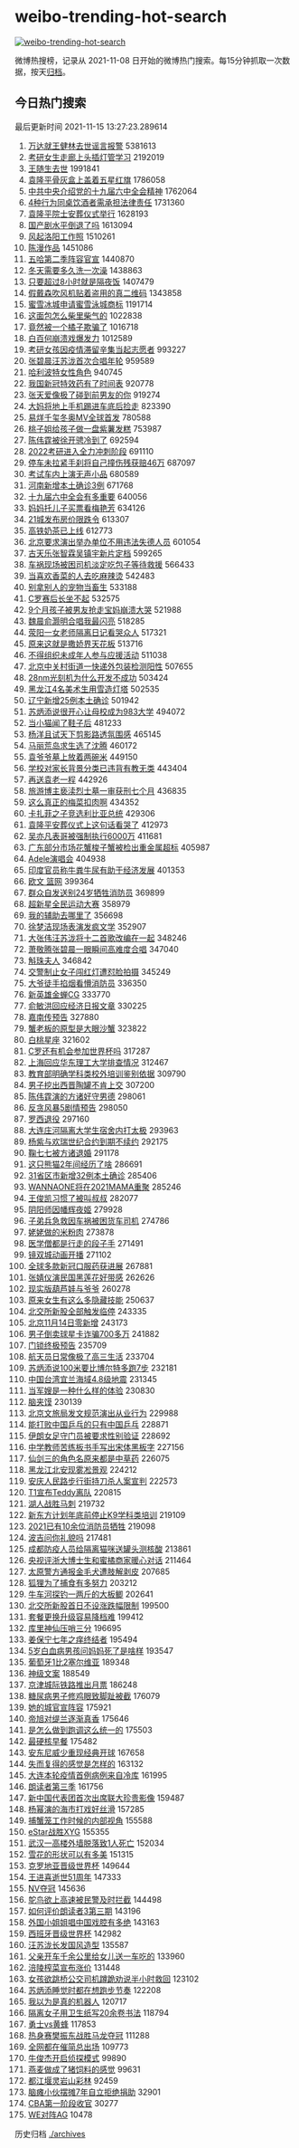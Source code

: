 # weibo-trending-hot-search

[![weibo-trending-hot-search](https://github.com/ameizi/weibo-trending-hot-search/actions/workflows/ci.yml/badge.svg)](https://github.com/ameizi/weibo-trending-hot-search/actions/workflows/ci.yml)

微博热搜榜，记录从 2021-11-08 日开始的微博热门搜索。每15分钟抓取一次数据，按天[归档](./archives)。

## 今日热门搜索

<!-- BEGIN --> 
最后更新时间 2021-11-15 13:27:23.289614 
1. [万达就王健林去世谣言报警](https://s.weibo.com/weibo?q=%23%E4%B8%87%E8%BE%BE%E5%B0%B1%E7%8E%8B%E5%81%A5%E6%9E%97%E5%8E%BB%E4%B8%96%E8%B0%A3%E8%A8%80%E6%8A%A5%E8%AD%A6%23&Refer=top) 5381613
1. [考研女生走廊上头插灯管学习](https://s.weibo.com/weibo?q=%23%E8%80%83%E7%A0%94%E5%A5%B3%E7%94%9F%E8%B5%B0%E5%BB%8A%E4%B8%8A%E5%A4%B4%E6%8F%92%E7%81%AF%E7%AE%A1%E5%AD%A6%E4%B9%A0%23&Refer=top) 2192019
1. [王随生去世](https://s.weibo.com/weibo?q=%23%E7%8E%8B%E9%9A%8F%E7%94%9F%E5%8E%BB%E4%B8%96%23&Refer=top) 1991841
1. [袁隆平骨灰盒上盖着五星红旗](https://s.weibo.com/weibo?q=%23%E8%A2%81%E9%9A%86%E5%B9%B3%E9%AA%A8%E7%81%B0%E7%9B%92%E4%B8%8A%E7%9B%96%E7%9D%80%E4%BA%94%E6%98%9F%E7%BA%A2%E6%97%97%23&Refer=top) 1786058
1. [中共中央介绍党的十九届六中全会精神](https://s.weibo.com/weibo?q=%23%E4%B8%AD%E5%85%B1%E4%B8%AD%E5%A4%AE%E4%BB%8B%E7%BB%8D%E5%85%9A%E7%9A%84%E5%8D%81%E4%B9%9D%E5%B1%8A%E5%85%AD%E4%B8%AD%E5%85%A8%E4%BC%9A%E7%B2%BE%E7%A5%9E%23&Refer=top) 1762064
1. [4种行为同桌饮酒者需承担法律责任](https://s.weibo.com/weibo?q=%234%E7%A7%8D%E8%A1%8C%E4%B8%BA%E5%90%8C%E6%A1%8C%E9%A5%AE%E9%85%92%E8%80%85%E9%9C%80%E6%89%BF%E6%8B%85%E6%B3%95%E5%BE%8B%E8%B4%A3%E4%BB%BB%23&Refer=top) 1731360
1. [袁隆平院士安葬仪式举行](https://s.weibo.com/weibo?q=%23%E8%A2%81%E9%9A%86%E5%B9%B3%E9%99%A2%E5%A3%AB%E5%AE%89%E8%91%AC%E4%BB%AA%E5%BC%8F%E4%B8%BE%E8%A1%8C%23&Refer=top) 1628193
1. [国产剧水平倒退了吗](https://s.weibo.com/weibo?q=%E5%9B%BD%E4%BA%A7%E5%89%A7%E6%B0%B4%E5%B9%B3%E5%80%92%E9%80%80%E4%BA%86%E5%90%97&Refer=top) 1613094
1. [风起洛阳工作照](https://s.weibo.com/weibo?q=%23%E9%A3%8E%E8%B5%B7%E6%B4%9B%E9%98%B3%E5%B7%A5%E4%BD%9C%E7%85%A7%23&Refer=top) 1510261
1. [陈漫作品](https://s.weibo.com/weibo?q=%E9%99%88%E6%BC%AB%E4%BD%9C%E5%93%81&Refer=top) 1451086
1. [五哈第二季阵容官宣](https://s.weibo.com/weibo?q=%23%E4%BA%94%E5%93%88%E7%AC%AC%E4%BA%8C%E5%AD%A3%E9%98%B5%E5%AE%B9%E5%AE%98%E5%AE%A3%23&Refer=top) 1440870
1. [冬天需要多久洗一次澡](https://s.weibo.com/weibo?q=%23%E5%86%AC%E5%A4%A9%E9%9C%80%E8%A6%81%E5%A4%9A%E4%B9%85%E6%B4%97%E4%B8%80%E6%AC%A1%E6%BE%A1%23&Refer=top) 1438863
1. [只要超过8小时就是隔夜饭](https://s.weibo.com/weibo?q=%23%E5%8F%AA%E8%A6%81%E8%B6%85%E8%BF%878%E5%B0%8F%E6%97%B6%E5%B0%B1%E6%98%AF%E9%9A%94%E5%A4%9C%E9%A5%AD%23&Refer=top) 1407479
1. [假戴森吹风机贴着盗用的真二维码](https://s.weibo.com/weibo?q=%23%E5%81%87%E6%88%B4%E6%A3%AE%E5%90%B9%E9%A3%8E%E6%9C%BA%E8%B4%B4%E7%9D%80%E7%9B%97%E7%94%A8%E7%9A%84%E7%9C%9F%E4%BA%8C%E7%BB%B4%E7%A0%81%23&Refer=top) 1343858
1. [蜜雪冰城申请蜜雪泳城商标](https://s.weibo.com/weibo?q=%23%E8%9C%9C%E9%9B%AA%E5%86%B0%E5%9F%8E%E7%94%B3%E8%AF%B7%E8%9C%9C%E9%9B%AA%E6%B3%B3%E5%9F%8E%E5%95%86%E6%A0%87%23&Refer=top) 1191714
1. [这面包怎么柴里柴气的](https://s.weibo.com/weibo?q=%23%E8%BF%99%E9%9D%A2%E5%8C%85%E6%80%8E%E4%B9%88%E6%9F%B4%E9%87%8C%E6%9F%B4%E6%B0%94%E7%9A%84%23&Refer=top) 1022838
1. [竟然被一个橘子欺骗了](https://s.weibo.com/weibo?q=%23%E7%AB%9F%E7%84%B6%E8%A2%AB%E4%B8%80%E4%B8%AA%E6%A9%98%E5%AD%90%E6%AC%BA%E9%AA%97%E4%BA%86%23&Refer=top) 1016718
1. [白百何崩溃戏爆发力](https://s.weibo.com/weibo?q=%23%E7%99%BD%E7%99%BE%E4%BD%95%E5%B4%A9%E6%BA%83%E6%88%8F%E7%88%86%E5%8F%91%E5%8A%9B%23&Refer=top) 1012589
1. [考研女孩因疫情滞留辛集当起志愿者](https://s.weibo.com/weibo?q=%23%E8%80%83%E7%A0%94%E5%A5%B3%E5%AD%A9%E5%9B%A0%E7%96%AB%E6%83%85%E6%BB%9E%E7%95%99%E8%BE%9B%E9%9B%86%E5%BD%93%E8%B5%B7%E5%BF%97%E6%84%BF%E8%80%85%23&Refer=top) 993227
1. [张碧晨汪苏泷首次合唱年轮](https://s.weibo.com/weibo?q=%23%E5%BC%A0%E7%A2%A7%E6%99%A8%E6%B1%AA%E8%8B%8F%E6%B3%B7%E9%A6%96%E6%AC%A1%E5%90%88%E5%94%B1%E5%B9%B4%E8%BD%AE%23&Refer=top) 959589
1. [哈利波特女性角色](https://s.weibo.com/weibo?q=%E5%93%88%E5%88%A9%E6%B3%A2%E7%89%B9%E5%A5%B3%E6%80%A7%E8%A7%92%E8%89%B2&Refer=top) 940745
1. [我国新冠特效药有了时间表](https://s.weibo.com/weibo?q=%23%E6%88%91%E5%9B%BD%E6%96%B0%E5%86%A0%E7%89%B9%E6%95%88%E8%8D%AF%E6%9C%89%E4%BA%86%E6%97%B6%E9%97%B4%E8%A1%A8%23&Refer=top) 920778
1. [张天爱像极了碰到前男友的你](https://s.weibo.com/weibo?q=%23%E5%BC%A0%E5%A4%A9%E7%88%B1%E5%83%8F%E6%9E%81%E4%BA%86%E7%A2%B0%E5%88%B0%E5%89%8D%E7%94%B7%E5%8F%8B%E7%9A%84%E4%BD%A0%23&Refer=top) 919274
1. [大妈将地上手机踢进车底后捡走](https://s.weibo.com/weibo?q=%23%E5%A4%A7%E5%A6%88%E5%B0%86%E5%9C%B0%E4%B8%8A%E6%89%8B%E6%9C%BA%E8%B8%A2%E8%BF%9B%E8%BD%A6%E5%BA%95%E5%90%8E%E6%8D%A1%E8%B5%B0%23&Refer=top) 823390
1. [易烊千玺冬奥MV全球首发](https://s.weibo.com/weibo?q=%23%E6%98%93%E7%83%8A%E5%8D%83%E7%8E%BA%E5%86%AC%E5%A5%A5MV%E5%85%A8%E7%90%83%E9%A6%96%E5%8F%91%23&Refer=top) 780588
1. [桃子姐给孩子做一盘紫薯发糕](https://s.weibo.com/weibo?q=%E6%A1%83%E5%AD%90%E5%A7%90%E7%BB%99%E5%AD%A9%E5%AD%90%E5%81%9A%E4%B8%80%E7%9B%98%E7%B4%AB%E8%96%AF%E5%8F%91%E7%B3%95&Refer=top) 753987
1. [陈伟霆被徐开骋冷到了](https://s.weibo.com/weibo?q=%23%E9%99%88%E4%BC%9F%E9%9C%86%E8%A2%AB%E5%BE%90%E5%BC%80%E9%AA%8B%E5%86%B7%E5%88%B0%E4%BA%86%23&Refer=top) 692594
1. [2022考研进入全力冲刺阶段](https://s.weibo.com/weibo?q=%232022%E8%80%83%E7%A0%94%E8%BF%9B%E5%85%A5%E5%85%A8%E5%8A%9B%E5%86%B2%E5%88%BA%E9%98%B6%E6%AE%B5%23&Refer=top) 691110
1. [停车未拉紧手刹将自己撞伤残获赔46万](https://s.weibo.com/weibo?q=%23%E5%81%9C%E8%BD%A6%E6%9C%AA%E6%8B%89%E7%B4%A7%E6%89%8B%E5%88%B9%E5%B0%86%E8%87%AA%E5%B7%B1%E6%92%9E%E4%BC%A4%E6%AE%8B%E8%8E%B7%E8%B5%9446%E4%B8%87%23&Refer=top) 687097
1. [考试车内上演无声小品](https://s.weibo.com/weibo?q=%E8%80%83%E8%AF%95%E8%BD%A6%E5%86%85%E4%B8%8A%E6%BC%94%E6%97%A0%E5%A3%B0%E5%B0%8F%E5%93%81&Refer=top) 680589
1. [河南新增本土确诊3例](https://s.weibo.com/weibo?q=%23%E6%B2%B3%E5%8D%97%E6%96%B0%E5%A2%9E%E6%9C%AC%E5%9C%9F%E7%A1%AE%E8%AF%8A3%E4%BE%8B%23&Refer=top) 671768
1. [十九届六中全会有多重要](https://s.weibo.com/weibo?q=%23%E5%8D%81%E4%B9%9D%E5%B1%8A%E5%85%AD%E4%B8%AD%E5%85%A8%E4%BC%9A%E6%9C%89%E5%A4%9A%E9%87%8D%E8%A6%81%23&Refer=top) 640056
1. [妈妈托儿子买票看梅艳芳](https://s.weibo.com/weibo?q=%23%E5%A6%88%E5%A6%88%E6%89%98%E5%84%BF%E5%AD%90%E4%B9%B0%E7%A5%A8%E7%9C%8B%E6%A2%85%E8%89%B3%E8%8A%B3%23&Refer=top) 634126
1. [21城发布房价限跌令](https://s.weibo.com/weibo?q=%2321%E5%9F%8E%E5%8F%91%E5%B8%83%E6%88%BF%E4%BB%B7%E9%99%90%E8%B7%8C%E4%BB%A4%23&Refer=top) 613307
1. [高铁奶茶已上线](https://s.weibo.com/weibo?q=%23%E9%AB%98%E9%93%81%E5%A5%B6%E8%8C%B6%E5%B7%B2%E4%B8%8A%E7%BA%BF%23&Refer=top) 612773
1. [北京要求演出举办单位不用违法失德人员](https://s.weibo.com/weibo?q=%23%E5%8C%97%E4%BA%AC%E8%A6%81%E6%B1%82%E6%BC%94%E5%87%BA%E4%B8%BE%E5%8A%9E%E5%8D%95%E4%BD%8D%E4%B8%8D%E7%94%A8%E8%BF%9D%E6%B3%95%E5%A4%B1%E5%BE%B7%E4%BA%BA%E5%91%98%23&Refer=top) 601054
1. [古天乐张智霖吴镇宇新片定档](https://s.weibo.com/weibo?q=%23%E5%8F%A4%E5%A4%A9%E4%B9%90%E5%BC%A0%E6%99%BA%E9%9C%96%E5%90%B4%E9%95%87%E5%AE%87%E6%96%B0%E7%89%87%E5%AE%9A%E6%A1%A3%23&Refer=top) 599265
1. [车祸现场被困司机淡定吃包子等待救援](https://s.weibo.com/weibo?q=%23%E8%BD%A6%E7%A5%B8%E7%8E%B0%E5%9C%BA%E8%A2%AB%E5%9B%B0%E5%8F%B8%E6%9C%BA%E6%B7%A1%E5%AE%9A%E5%90%83%E5%8C%85%E5%AD%90%E7%AD%89%E5%BE%85%E6%95%91%E6%8F%B4%23&Refer=top) 566433
1. [当喜欢香菜的人去吃麻辣烫](https://s.weibo.com/weibo?q=%23%E5%BD%93%E5%96%9C%E6%AC%A2%E9%A6%99%E8%8F%9C%E7%9A%84%E4%BA%BA%E5%8E%BB%E5%90%83%E9%BA%BB%E8%BE%A3%E7%83%AB%23&Refer=top) 542483
1. [别拿别人的宠物当畜生](https://s.weibo.com/weibo?q=%23%E5%88%AB%E6%8B%BF%E5%88%AB%E4%BA%BA%E7%9A%84%E5%AE%A0%E7%89%A9%E5%BD%93%E7%95%9C%E7%94%9F%23&Refer=top) 533188
1. [C罗赛后长坐不起](https://s.weibo.com/weibo?q=%23C%E7%BD%97%E8%B5%9B%E5%90%8E%E9%95%BF%E5%9D%90%E4%B8%8D%E8%B5%B7%23&Refer=top) 532575
1. [9个月孩子被男友抢走宝妈崩溃大哭](https://s.weibo.com/weibo?q=%239%E4%B8%AA%E6%9C%88%E5%AD%A9%E5%AD%90%E8%A2%AB%E7%94%B7%E5%8F%8B%E6%8A%A2%E8%B5%B0%E5%AE%9D%E5%A6%88%E5%B4%A9%E6%BA%83%E5%A4%A7%E5%93%AD%23&Refer=top) 521988
1. [魏晨俞灏明合唱我最闪亮](https://s.weibo.com/weibo?q=%23%E9%AD%8F%E6%99%A8%E4%BF%9E%E7%81%8F%E6%98%8E%E5%90%88%E5%94%B1%E6%88%91%E6%9C%80%E9%97%AA%E4%BA%AE%23&Refer=top) 518285
1. [荥阳一女老师隔离日记看哭众人](https://s.weibo.com/weibo?q=%23%E8%8D%A5%E9%98%B3%E4%B8%80%E5%A5%B3%E8%80%81%E5%B8%88%E9%9A%94%E7%A6%BB%E6%97%A5%E8%AE%B0%E7%9C%8B%E5%93%AD%E4%BC%97%E4%BA%BA%23&Refer=top) 517321
1. [原来这就是撒娇界天花板](https://s.weibo.com/weibo?q=%23%E5%8E%9F%E6%9D%A5%E8%BF%99%E5%B0%B1%E6%98%AF%E6%92%92%E5%A8%87%E7%95%8C%E5%A4%A9%E8%8A%B1%E6%9D%BF%23&Refer=top) 513716
1. [不得组织未成年人参与应援活动](https://s.weibo.com/weibo?q=%23%E4%B8%8D%E5%BE%97%E7%BB%84%E7%BB%87%E6%9C%AA%E6%88%90%E5%B9%B4%E4%BA%BA%E5%8F%82%E4%B8%8E%E5%BA%94%E6%8F%B4%E6%B4%BB%E5%8A%A8%23&Refer=top) 511038
1. [北京中关村街道一快递外包装检测阳性](https://s.weibo.com/weibo?q=%23%E5%8C%97%E4%BA%AC%E4%B8%AD%E5%85%B3%E6%9D%91%E8%A1%97%E9%81%93%E4%B8%80%E5%BF%AB%E9%80%92%E5%A4%96%E5%8C%85%E8%A3%85%E6%A3%80%E6%B5%8B%E9%98%B3%E6%80%A7%23&Refer=top) 507655
1. [28nm光刻机为什么开发不成功](https://s.weibo.com/weibo?q=%2328nm%E5%85%89%E5%88%BB%E6%9C%BA%E4%B8%BA%E4%BB%80%E4%B9%88%E5%BC%80%E5%8F%91%E4%B8%8D%E6%88%90%E5%8A%9F%23&Refer=top) 503424
1. [黑龙江4名美术生用雪造灯塔](https://s.weibo.com/weibo?q=%23%E9%BB%91%E9%BE%99%E6%B1%9F4%E5%90%8D%E7%BE%8E%E6%9C%AF%E7%94%9F%E7%94%A8%E9%9B%AA%E9%80%A0%E7%81%AF%E5%A1%94%23&Refer=top) 502535
1. [辽宁新增25例本土确诊](https://s.weibo.com/weibo?q=%23%E8%BE%BD%E5%AE%81%E6%96%B0%E5%A2%9E25%E4%BE%8B%E6%9C%AC%E5%9C%9F%E7%A1%AE%E8%AF%8A%23&Refer=top) 501942
1. [苏炳添说很开心让母校成为983大学](https://s.weibo.com/weibo?q=%23%E8%8B%8F%E7%82%B3%E6%B7%BB%E8%AF%B4%E5%BE%88%E5%BC%80%E5%BF%83%E8%AE%A9%E6%AF%8D%E6%A0%A1%E6%88%90%E4%B8%BA983%E5%A4%A7%E5%AD%A6%23&Refer=top) 494072
1. [当小猫闻了鞋子后](https://s.weibo.com/weibo?q=%23%E5%BD%93%E5%B0%8F%E7%8C%AB%E9%97%BB%E4%BA%86%E9%9E%8B%E5%AD%90%E5%90%8E%23&Refer=top) 481233
1. [杨洋且试天下剪影路透氛围感](https://s.weibo.com/weibo?q=%23%E6%9D%A8%E6%B4%8B%E4%B8%94%E8%AF%95%E5%A4%A9%E4%B8%8B%E5%89%AA%E5%BD%B1%E8%B7%AF%E9%80%8F%E6%B0%9B%E5%9B%B4%E6%84%9F%23&Refer=top) 465145
1. [马丽荒岛求生选了沈腾](https://s.weibo.com/weibo?q=%23%E9%A9%AC%E4%B8%BD%E8%8D%92%E5%B2%9B%E6%B1%82%E7%94%9F%E9%80%89%E4%BA%86%E6%B2%88%E8%85%BE%23&Refer=top) 460172
1. [袁爷爷墓上放着两碗米](https://s.weibo.com/weibo?q=%23%E8%A2%81%E7%88%B7%E7%88%B7%E5%A2%93%E4%B8%8A%E6%94%BE%E7%9D%80%E4%B8%A4%E7%A2%97%E7%B1%B3%23&Refer=top) 449150
1. [学校对家长背景分类已违背有教无类](https://s.weibo.com/weibo?q=%23%E5%AD%A6%E6%A0%A1%E5%AF%B9%E5%AE%B6%E9%95%BF%E8%83%8C%E6%99%AF%E5%88%86%E7%B1%BB%E5%B7%B2%E8%BF%9D%E8%83%8C%E6%9C%89%E6%95%99%E6%97%A0%E7%B1%BB%23&Refer=top) 443404
1. [再送袁老一程](https://s.weibo.com/weibo?q=%23%E5%86%8D%E9%80%81%E8%A2%81%E8%80%81%E4%B8%80%E7%A8%8B%23&Refer=top) 442926
1. [旅游博主亵渎烈士墓一审获刑七个月](https://s.weibo.com/weibo?q=%23%E6%97%85%E6%B8%B8%E5%8D%9A%E4%B8%BB%E4%BA%B5%E6%B8%8E%E7%83%88%E5%A3%AB%E5%A2%93%E4%B8%80%E5%AE%A1%E8%8E%B7%E5%88%91%E4%B8%83%E4%B8%AA%E6%9C%88%23&Refer=top) 436835
1. [这么真正的梅菜扣肉啊](https://s.weibo.com/weibo?q=%E8%BF%99%E4%B9%88%E7%9C%9F%E6%AD%A3%E7%9A%84%E6%A2%85%E8%8F%9C%E6%89%A3%E8%82%89%E5%95%8A&Refer=top) 434352
1. [卡扎菲之子竞选利比亚总统](https://s.weibo.com/weibo?q=%23%E5%8D%A1%E6%89%8E%E8%8F%B2%E4%B9%8B%E5%AD%90%E7%AB%9E%E9%80%89%E5%88%A9%E6%AF%94%E4%BA%9A%E6%80%BB%E7%BB%9F%23&Refer=top) 429306
1. [袁隆平安葬仪式上这句话看哭了](https://s.weibo.com/weibo?q=%23%E8%A2%81%E9%9A%86%E5%B9%B3%E5%AE%89%E8%91%AC%E4%BB%AA%E5%BC%8F%E4%B8%8A%E8%BF%99%E5%8F%A5%E8%AF%9D%E7%9C%8B%E5%93%AD%E4%BA%86%23&Refer=top) 412973
1. [吴亦凡表哥被强制执行6000万](https://s.weibo.com/weibo?q=%23%E5%90%B4%E4%BA%A6%E5%87%A1%E8%A1%A8%E5%93%A5%E8%A2%AB%E5%BC%BA%E5%88%B6%E6%89%A7%E8%A1%8C6000%E4%B8%87%23&Refer=top) 411681
1. [广东部分市场花蟹梭子蟹被检出重金属超标](https://s.weibo.com/weibo?q=%23%E5%B9%BF%E4%B8%9C%E9%83%A8%E5%88%86%E5%B8%82%E5%9C%BA%E8%8A%B1%E8%9F%B9%E6%A2%AD%E5%AD%90%E8%9F%B9%E8%A2%AB%E6%A3%80%E5%87%BA%E9%87%8D%E9%87%91%E5%B1%9E%E8%B6%85%E6%A0%87%23&Refer=top) 405987
1. [Adele演唱会](https://s.weibo.com/weibo?q=Adele%E6%BC%94%E5%94%B1%E4%BC%9A&Refer=top) 404938
1. [印度官员称牛粪牛尿有助于经济发展](https://s.weibo.com/weibo?q=%23%E5%8D%B0%E5%BA%A6%E5%AE%98%E5%91%98%E7%A7%B0%E7%89%9B%E7%B2%AA%E7%89%9B%E5%B0%BF%E6%9C%89%E5%8A%A9%E4%BA%8E%E7%BB%8F%E6%B5%8E%E5%8F%91%E5%B1%95%23&Refer=top) 401353
1. [欧文 篮网](https://s.weibo.com/weibo?q=%E6%AC%A7%E6%96%87%20%E7%AF%AE%E7%BD%91&Refer=top) 399364
1. [群众自发送别24岁牺牲消防员](https://s.weibo.com/weibo?q=%23%E7%BE%A4%E4%BC%97%E8%87%AA%E5%8F%91%E9%80%81%E5%88%AB24%E5%B2%81%E7%89%BA%E7%89%B2%E6%B6%88%E9%98%B2%E5%91%98%23&Refer=top) 369899
1. [超新星全民运动大赛](https://s.weibo.com/weibo?q=%23%E8%B6%85%E6%96%B0%E6%98%9F%E5%85%A8%E6%B0%91%E8%BF%90%E5%8A%A8%E5%A4%A7%E8%B5%9B%23&Refer=top) 358979
1. [我的辅助去哪里了](https://s.weibo.com/weibo?q=%23%E6%88%91%E7%9A%84%E8%BE%85%E5%8A%A9%E5%8E%BB%E5%93%AA%E9%87%8C%E4%BA%86%23&Refer=top) 356698
1. [徐梦洁现场表演发疯文学](https://s.weibo.com/weibo?q=%23%E5%BE%90%E6%A2%A6%E6%B4%81%E7%8E%B0%E5%9C%BA%E8%A1%A8%E6%BC%94%E5%8F%91%E7%96%AF%E6%96%87%E5%AD%A6%23&Refer=top) 352907
1. [大张伟汪苏泷将十二首歌改编在一起](https://s.weibo.com/weibo?q=%23%E5%A4%A7%E5%BC%A0%E4%BC%9F%E6%B1%AA%E8%8B%8F%E6%B3%B7%E5%B0%86%E5%8D%81%E4%BA%8C%E9%A6%96%E6%AD%8C%E6%94%B9%E7%BC%96%E5%9C%A8%E4%B8%80%E8%B5%B7%23&Refer=top) 348246
1. [萧敬腾张碧晨一眼瞬间高难度合唱](https://s.weibo.com/weibo?q=%23%E8%90%A7%E6%95%AC%E8%85%BE%E5%BC%A0%E7%A2%A7%E6%99%A8%E4%B8%80%E7%9C%BC%E7%9E%AC%E9%97%B4%E9%AB%98%E9%9A%BE%E5%BA%A6%E5%90%88%E5%94%B1%23&Refer=top) 347040
1. [斛珠夫人](https://s.weibo.com/weibo?q=%E6%96%9B%E7%8F%A0%E5%A4%AB%E4%BA%BA&Refer=top) 346842
1. [交警制止女子闯红灯遭怼脸拍摄](https://s.weibo.com/weibo?q=%23%E4%BA%A4%E8%AD%A6%E5%88%B6%E6%AD%A2%E5%A5%B3%E5%AD%90%E9%97%AF%E7%BA%A2%E7%81%AF%E9%81%AD%E6%80%BC%E8%84%B8%E6%8B%8D%E6%91%84%23&Refer=top) 345249
1. [大爷徒手掐烟看懵消防员](https://s.weibo.com/weibo?q=%23%E5%A4%A7%E7%88%B7%E5%BE%92%E6%89%8B%E6%8E%90%E7%83%9F%E7%9C%8B%E6%87%B5%E6%B6%88%E9%98%B2%E5%91%98%23&Refer=top) 336350
1. [新英雄金蝉CG](https://s.weibo.com/weibo?q=%23%E6%96%B0%E8%8B%B1%E9%9B%84%E9%87%91%E8%9D%89CG%23&Refer=top) 333770
1. [俞敏洪回应经济日报文章](https://s.weibo.com/weibo?q=%23%E4%BF%9E%E6%95%8F%E6%B4%AA%E5%9B%9E%E5%BA%94%E7%BB%8F%E6%B5%8E%E6%97%A5%E6%8A%A5%E6%96%87%E7%AB%A0%23&Refer=top) 330225
1. [嘉南传预告](https://s.weibo.com/weibo?q=%23%E5%98%89%E5%8D%97%E4%BC%A0%E9%A2%84%E5%91%8A%23&Refer=top) 327880
1. [蟹老板的原型是大眼沙蟹](https://s.weibo.com/weibo?q=%23%E8%9F%B9%E8%80%81%E6%9D%BF%E7%9A%84%E5%8E%9F%E5%9E%8B%E6%98%AF%E5%A4%A7%E7%9C%BC%E6%B2%99%E8%9F%B9%23&Refer=top) 323822
1. [白桃星座](https://s.weibo.com/weibo?q=%23%E7%99%BD%E6%A1%83%E6%98%9F%E5%BA%A7%23&Refer=top) 321602
1. [C罗还有机会参加世界杯吗](https://s.weibo.com/weibo?q=%23C%E7%BD%97%E8%BF%98%E6%9C%89%E6%9C%BA%E4%BC%9A%E5%8F%82%E5%8A%A0%E4%B8%96%E7%95%8C%E6%9D%AF%E5%90%97%23&Refer=top) 317287
1. [上海回应华东理工大学排查情况](https://s.weibo.com/weibo?q=%23%E4%B8%8A%E6%B5%B7%E5%9B%9E%E5%BA%94%E5%8D%8E%E4%B8%9C%E7%90%86%E5%B7%A5%E5%A4%A7%E5%AD%A6%E6%8E%92%E6%9F%A5%E6%83%85%E5%86%B5%23&Refer=top) 312467
1. [教育部明确学科类校外培训鉴别依据](https://s.weibo.com/weibo?q=%23%E6%95%99%E8%82%B2%E9%83%A8%E6%98%8E%E7%A1%AE%E5%AD%A6%E7%A7%91%E7%B1%BB%E6%A0%A1%E5%A4%96%E5%9F%B9%E8%AE%AD%E9%89%B4%E5%88%AB%E4%BE%9D%E6%8D%AE%23&Refer=top) 309790
1. [男子挖出西晋陶罐不肯上交](https://s.weibo.com/weibo?q=%23%E7%94%B7%E5%AD%90%E6%8C%96%E5%87%BA%E8%A5%BF%E6%99%8B%E9%99%B6%E7%BD%90%E4%B8%8D%E8%82%AF%E4%B8%8A%E4%BA%A4%23&Refer=top) 307200
1. [陈伟霆演的方诸好守男德](https://s.weibo.com/weibo?q=%23%E9%99%88%E4%BC%9F%E9%9C%86%E6%BC%94%E7%9A%84%E6%96%B9%E8%AF%B8%E5%A5%BD%E5%AE%88%E7%94%B7%E5%BE%B7%23&Refer=top) 298061
1. [反贪风暴5剧情预告](https://s.weibo.com/weibo?q=%23%E5%8F%8D%E8%B4%AA%E9%A3%8E%E6%9A%B45%E5%89%A7%E6%83%85%E9%A2%84%E5%91%8A%23&Refer=top) 298050
1. [罗西退役](https://s.weibo.com/weibo?q=%E7%BD%97%E8%A5%BF%E9%80%80%E5%BD%B9&Refer=top) 297160
1. [大连庄河隔离大学生宿舍内打太极](https://s.weibo.com/weibo?q=%23%E5%A4%A7%E8%BF%9E%E5%BA%84%E6%B2%B3%E9%9A%94%E7%A6%BB%E5%A4%A7%E5%AD%A6%E7%94%9F%E5%AE%BF%E8%88%8D%E5%86%85%E6%89%93%E5%A4%AA%E6%9E%81%23&Refer=top) 293963
1. [杨紫与欢瑞世纪合约到期不续约](https://s.weibo.com/weibo?q=%23%E6%9D%A8%E7%B4%AB%E4%B8%8E%E6%AC%A2%E7%91%9E%E4%B8%96%E7%BA%AA%E5%90%88%E7%BA%A6%E5%88%B0%E6%9C%9F%E4%B8%8D%E7%BB%AD%E7%BA%A6%23&Refer=top) 292175
1. [鞠七七被方诸退婚](https://s.weibo.com/weibo?q=%23%E9%9E%A0%E4%B8%83%E4%B8%83%E8%A2%AB%E6%96%B9%E8%AF%B8%E9%80%80%E5%A9%9A%23&Refer=top) 291178
1. [这只熊猫2年间经历了啥](https://s.weibo.com/weibo?q=%23%E8%BF%99%E5%8F%AA%E7%86%8A%E7%8C%AB2%E5%B9%B4%E9%97%B4%E7%BB%8F%E5%8E%86%E4%BA%86%E5%95%A5%23&Refer=top) 286691
1. [31省区市新增32例本土确诊](https://s.weibo.com/weibo?q=%2331%E7%9C%81%E5%8C%BA%E5%B8%82%E6%96%B0%E5%A2%9E32%E4%BE%8B%E6%9C%AC%E5%9C%9F%E7%A1%AE%E8%AF%8A%23&Refer=top) 285406
1. [WANNAONE将在2021MAMA重聚](https://s.weibo.com/weibo?q=%23WANNAONE%E5%B0%86%E5%9C%A82021MAMA%E9%87%8D%E8%81%9A%23&Refer=top) 285246
1. [王俊凯习惯了被叫叔叔](https://s.weibo.com/weibo?q=%23%E7%8E%8B%E4%BF%8A%E5%87%AF%E4%B9%A0%E6%83%AF%E4%BA%86%E8%A2%AB%E5%8F%AB%E5%8F%94%E5%8F%94%23&Refer=top) 282077
1. [阴阳师因幡辉夜姬](https://s.weibo.com/weibo?q=%23%E9%98%B4%E9%98%B3%E5%B8%88%E5%9B%A0%E5%B9%A1%E8%BE%89%E5%A4%9C%E5%A7%AC%23&Refer=top) 279928
1. [子弟兵急救因车祸被困货车司机](https://s.weibo.com/weibo?q=%23%E5%AD%90%E5%BC%9F%E5%85%B5%E6%80%A5%E6%95%91%E5%9B%A0%E8%BD%A6%E7%A5%B8%E8%A2%AB%E5%9B%B0%E8%B4%A7%E8%BD%A6%E5%8F%B8%E6%9C%BA%23&Refer=top) 274786
1. [姥姥做的米粉肉](https://s.weibo.com/weibo?q=%E5%A7%A5%E5%A7%A5%E5%81%9A%E7%9A%84%E7%B1%B3%E7%B2%89%E8%82%89&Refer=top) 273878
1. [医学僧都是行走的段子手](https://s.weibo.com/weibo?q=%23%E5%8C%BB%E5%AD%A6%E5%83%A7%E9%83%BD%E6%98%AF%E8%A1%8C%E8%B5%B0%E7%9A%84%E6%AE%B5%E5%AD%90%E6%89%8B%23&Refer=top) 271491
1. [镜双城动画开播](https://s.weibo.com/weibo?q=%23%E9%95%9C%E5%8F%8C%E5%9F%8E%E5%8A%A8%E7%94%BB%E5%BC%80%E6%92%AD%23&Refer=top) 271102
1. [全球多款新冠口服药获进展](https://s.weibo.com/weibo?q=%23%E5%85%A8%E7%90%83%E5%A4%9A%E6%AC%BE%E6%96%B0%E5%86%A0%E5%8F%A3%E6%9C%8D%E8%8D%AF%E8%8E%B7%E8%BF%9B%E5%B1%95%23&Refer=top) 267881
1. [张婧仪演民国黑莲花好带感](https://s.weibo.com/weibo?q=%23%E5%BC%A0%E5%A9%A7%E4%BB%AA%E6%BC%94%E6%B0%91%E5%9B%BD%E9%BB%91%E8%8E%B2%E8%8A%B1%E5%A5%BD%E5%B8%A6%E6%84%9F%23&Refer=top) 262626
1. [现实版葫芦娃与爷爷](https://s.weibo.com/weibo?q=%23%E7%8E%B0%E5%AE%9E%E7%89%88%E8%91%AB%E8%8A%A6%E5%A8%83%E4%B8%8E%E7%88%B7%E7%88%B7%23&Refer=top) 260278
1. [原来女生有这么多隐藏技能](https://s.weibo.com/weibo?q=%23%E5%8E%9F%E6%9D%A5%E5%A5%B3%E7%94%9F%E6%9C%89%E8%BF%99%E4%B9%88%E5%A4%9A%E9%9A%90%E8%97%8F%E6%8A%80%E8%83%BD%23&Refer=top) 250637
1. [北交所新股全部触发临停](https://s.weibo.com/weibo?q=%23%E5%8C%97%E4%BA%A4%E6%89%80%E6%96%B0%E8%82%A1%E5%85%A8%E9%83%A8%E8%A7%A6%E5%8F%91%E4%B8%B4%E5%81%9C%23&Refer=top) 243335
1. [北京11月14日零新增](https://s.weibo.com/weibo?q=%23%E5%8C%97%E4%BA%AC11%E6%9C%8814%E6%97%A5%E9%9B%B6%E6%96%B0%E5%A2%9E%23&Refer=top) 243173
1. [男子倒卖球星卡诈骗700多万](https://s.weibo.com/weibo?q=%23%E7%94%B7%E5%AD%90%E5%80%92%E5%8D%96%E7%90%83%E6%98%9F%E5%8D%A1%E8%AF%88%E9%AA%97700%E5%A4%9A%E4%B8%87%23&Refer=top) 241882
1. [门锁终极预告](https://s.weibo.com/weibo?q=%23%E9%97%A8%E9%94%81%E7%BB%88%E6%9E%81%E9%A2%84%E5%91%8A%23&Refer=top) 235709
1. [航天员日常像极了高三生活](https://s.weibo.com/weibo?q=%23%E8%88%AA%E5%A4%A9%E5%91%98%E6%97%A5%E5%B8%B8%E5%83%8F%E6%9E%81%E4%BA%86%E9%AB%98%E4%B8%89%E7%94%9F%E6%B4%BB%23&Refer=top) 233704
1. [苏炳添说100米要比博尔特多跑7步](https://s.weibo.com/weibo?q=%23%E8%8B%8F%E7%82%B3%E6%B7%BB%E8%AF%B4100%E7%B1%B3%E8%A6%81%E6%AF%94%E5%8D%9A%E5%B0%94%E7%89%B9%E5%A4%9A%E8%B7%917%E6%AD%A5%23&Refer=top) 232181
1. [中国台湾宜兰海域4.8级地震](https://s.weibo.com/weibo?q=%23%E4%B8%AD%E5%9B%BD%E5%8F%B0%E6%B9%BE%E5%AE%9C%E5%85%B0%E6%B5%B7%E5%9F%9F4.8%E7%BA%A7%E5%9C%B0%E9%9C%87%23&Refer=top) 231345
1. [当军嫂是一种什么样的体验](https://s.weibo.com/weibo?q=%23%E5%BD%93%E5%86%9B%E5%AB%82%E6%98%AF%E4%B8%80%E7%A7%8D%E4%BB%80%E4%B9%88%E6%A0%B7%E7%9A%84%E4%BD%93%E9%AA%8C%23&Refer=top) 230830
1. [脑夹馍](https://s.weibo.com/weibo?q=%E8%84%91%E5%A4%B9%E9%A6%8D&Refer=top) 230139
1. [北京文旅局发文规范演出从业行为](https://s.weibo.com/weibo?q=%23%E5%8C%97%E4%BA%AC%E6%96%87%E6%97%85%E5%B1%80%E5%8F%91%E6%96%87%E8%A7%84%E8%8C%83%E6%BC%94%E5%87%BA%E4%BB%8E%E4%B8%9A%E8%A1%8C%E4%B8%BA%23&Refer=top) 229988
1. [能打败中国乒乓的只有中国乒乓](https://s.weibo.com/weibo?q=%23%E8%83%BD%E6%89%93%E8%B4%A5%E4%B8%AD%E5%9B%BD%E4%B9%92%E4%B9%93%E7%9A%84%E5%8F%AA%E6%9C%89%E4%B8%AD%E5%9B%BD%E4%B9%92%E4%B9%93%23&Refer=top) 228871
1. [伊朗女足守门员被要求性别验证](https://s.weibo.com/weibo?q=%23%E4%BC%8A%E6%9C%97%E5%A5%B3%E8%B6%B3%E5%AE%88%E9%97%A8%E5%91%98%E8%A2%AB%E8%A6%81%E6%B1%82%E6%80%A7%E5%88%AB%E9%AA%8C%E8%AF%81%23&Refer=top) 228692
1. [中学教师苦练板书手写出宋体黑板字](https://s.weibo.com/weibo?q=%23%E4%B8%AD%E5%AD%A6%E6%95%99%E5%B8%88%E8%8B%A6%E7%BB%83%E6%9D%BF%E4%B9%A6%E6%89%8B%E5%86%99%E5%87%BA%E5%AE%8B%E4%BD%93%E9%BB%91%E6%9D%BF%E5%AD%97%23&Refer=top) 227156
1. [仙剑三的角色名原来都是中草药](https://s.weibo.com/weibo?q=%23%E4%BB%99%E5%89%91%E4%B8%89%E7%9A%84%E8%A7%92%E8%89%B2%E5%90%8D%E5%8E%9F%E6%9D%A5%E9%83%BD%E6%98%AF%E4%B8%AD%E8%8D%89%E8%8D%AF%23&Refer=top) 226075
1. [黑龙江北安现雾凇景观](https://s.weibo.com/weibo?q=%23%E9%BB%91%E9%BE%99%E6%B1%9F%E5%8C%97%E5%AE%89%E7%8E%B0%E9%9B%BE%E5%87%87%E6%99%AF%E8%A7%82%23&Refer=top) 224212
1. [安庆人民路步行街持刀杀人案宣判](https://s.weibo.com/weibo?q=%23%E5%AE%89%E5%BA%86%E4%BA%BA%E6%B0%91%E8%B7%AF%E6%AD%A5%E8%A1%8C%E8%A1%97%E6%8C%81%E5%88%80%E6%9D%80%E4%BA%BA%E6%A1%88%E5%AE%A3%E5%88%A4%23&Refer=top) 222573
1. [T1宣布Teddy离队](https://s.weibo.com/weibo?q=%23T1%E5%AE%A3%E5%B8%83Teddy%E7%A6%BB%E9%98%9F%23&Refer=top) 220815
1. [湖人战胜马刺](https://s.weibo.com/weibo?q=%23%E6%B9%96%E4%BA%BA%E6%88%98%E8%83%9C%E9%A9%AC%E5%88%BA%23&Refer=top) 219732
1. [新东方计划年底前停止K9学科类培训](https://s.weibo.com/weibo?q=%23%E6%96%B0%E4%B8%9C%E6%96%B9%E8%AE%A1%E5%88%92%E5%B9%B4%E5%BA%95%E5%89%8D%E5%81%9C%E6%AD%A2K9%E5%AD%A6%E7%A7%91%E7%B1%BB%E5%9F%B9%E8%AE%AD%23&Refer=top) 219109
1. [2021已有10余位消防员牺牲](https://s.weibo.com/weibo?q=%232021%E5%B7%B2%E6%9C%8910%E4%BD%99%E4%BD%8D%E6%B6%88%E9%98%B2%E5%91%98%E7%89%BA%E7%89%B2%23&Refer=top) 219098
1. [波吉问你礼貌吗](https://s.weibo.com/weibo?q=%23%E6%B3%A2%E5%90%89%E9%97%AE%E4%BD%A0%E7%A4%BC%E8%B2%8C%E5%90%97%23&Refer=top) 217481
1. [成都防疫人员给隔离猫咪送罐头测核酸](https://s.weibo.com/weibo?q=%23%E6%88%90%E9%83%BD%E9%98%B2%E7%96%AB%E4%BA%BA%E5%91%98%E7%BB%99%E9%9A%94%E7%A6%BB%E7%8C%AB%E5%92%AA%E9%80%81%E7%BD%90%E5%A4%B4%E6%B5%8B%E6%A0%B8%E9%85%B8%23&Refer=top) 213861
1. [央视评浙大博士生和蜜橘商家暖心对话](https://s.weibo.com/weibo?q=%23%E5%A4%AE%E8%A7%86%E8%AF%84%E6%B5%99%E5%A4%A7%E5%8D%9A%E5%A3%AB%E7%94%9F%E5%92%8C%E8%9C%9C%E6%A9%98%E5%95%86%E5%AE%B6%E6%9A%96%E5%BF%83%E5%AF%B9%E8%AF%9D%23&Refer=top) 211464
1. [太原警方通报金毛犬遭肢解剥皮](https://s.weibo.com/weibo?q=%23%E5%A4%AA%E5%8E%9F%E8%AD%A6%E6%96%B9%E9%80%9A%E6%8A%A5%E9%87%91%E6%AF%9B%E7%8A%AC%E9%81%AD%E8%82%A2%E8%A7%A3%E5%89%A5%E7%9A%AE%23&Refer=top) 207685
1. [狐狸为了捕食有多努力](https://s.weibo.com/weibo?q=%23%E7%8B%90%E7%8B%B8%E4%B8%BA%E4%BA%86%E6%8D%95%E9%A3%9F%E6%9C%89%E5%A4%9A%E5%8A%AA%E5%8A%9B%23&Refer=top) 203212
1. [牛车河探钓一两斤的大板鲫](https://s.weibo.com/weibo?q=%E7%89%9B%E8%BD%A6%E6%B2%B3%E6%8E%A2%E9%92%93%E4%B8%80%E4%B8%A4%E6%96%A4%E7%9A%84%E5%A4%A7%E6%9D%BF%E9%B2%AB&Refer=top) 202641
1. [北交所新股首日不设涨跌幅限制](https://s.weibo.com/weibo?q=%23%E5%8C%97%E4%BA%A4%E6%89%80%E6%96%B0%E8%82%A1%E9%A6%96%E6%97%A5%E4%B8%8D%E8%AE%BE%E6%B6%A8%E8%B7%8C%E5%B9%85%E9%99%90%E5%88%B6%23&Refer=top) 199500
1. [套餐更换升级容易降档难](https://s.weibo.com/weibo?q=%23%E5%A5%97%E9%A4%90%E6%9B%B4%E6%8D%A2%E5%8D%87%E7%BA%A7%E5%AE%B9%E6%98%93%E9%99%8D%E6%A1%A3%E9%9A%BE%23&Refer=top) 199412
1. [库里神仙压哨三分](https://s.weibo.com/weibo?q=%23%E5%BA%93%E9%87%8C%E7%A5%9E%E4%BB%99%E5%8E%8B%E5%93%A8%E4%B8%89%E5%88%86%23&Refer=top) 196695
1. [姜保宁七年之痒终结者](https://s.weibo.com/weibo?q=%23%E5%A7%9C%E4%BF%9D%E5%AE%81%E4%B8%83%E5%B9%B4%E4%B9%8B%E7%97%92%E7%BB%88%E7%BB%93%E8%80%85%23&Refer=top) 195494
1. [5岁白血病男孩问妈妈死了是啥样](https://s.weibo.com/weibo?q=%235%E5%B2%81%E7%99%BD%E8%A1%80%E7%97%85%E7%94%B7%E5%AD%A9%E9%97%AE%E5%A6%88%E5%A6%88%E6%AD%BB%E4%BA%86%E6%98%AF%E5%95%A5%E6%A0%B7%23&Refer=top) 193547
1. [葡萄牙1比2塞尔维亚](https://s.weibo.com/weibo?q=%E8%91%A1%E8%90%84%E7%89%991%E6%AF%942%E5%A1%9E%E5%B0%94%E7%BB%B4%E4%BA%9A&Refer=top) 189348
1. [神级文案](https://s.weibo.com/weibo?q=%23%E7%A5%9E%E7%BA%A7%E6%96%87%E6%A1%88%23&Refer=top) 188549
1. [京津城际铁路推出月票](https://s.weibo.com/weibo?q=%23%E4%BA%AC%E6%B4%A5%E5%9F%8E%E9%99%85%E9%93%81%E8%B7%AF%E6%8E%A8%E5%87%BA%E6%9C%88%E7%A5%A8%23&Refer=top) 186248
1. [糖尿病男子修鸡眼致脚趾被截](https://s.weibo.com/weibo?q=%23%E7%B3%96%E5%B0%BF%E7%97%85%E7%94%B7%E5%AD%90%E4%BF%AE%E9%B8%A1%E7%9C%BC%E8%87%B4%E8%84%9A%E8%B6%BE%E8%A2%AB%E6%88%AA%23&Refer=top) 176079
1. [她的城官宣阵容](https://s.weibo.com/weibo?q=%23%E5%A5%B9%E7%9A%84%E5%9F%8E%E5%AE%98%E5%AE%A3%E9%98%B5%E5%AE%B9%23&Refer=top) 175921
1. [帝旭对缇兰逐渐真香](https://s.weibo.com/weibo?q=%23%E5%B8%9D%E6%97%AD%E5%AF%B9%E7%BC%87%E5%85%B0%E9%80%90%E6%B8%90%E7%9C%9F%E9%A6%99%23&Refer=top) 175646
1. [是怎么做到跑调这么统一的](https://s.weibo.com/weibo?q=%23%E6%98%AF%E6%80%8E%E4%B9%88%E5%81%9A%E5%88%B0%E8%B7%91%E8%B0%83%E8%BF%99%E4%B9%88%E7%BB%9F%E4%B8%80%E7%9A%84%23&Refer=top) 175503
1. [最硬核早餐](https://s.weibo.com/weibo?q=%23%E6%9C%80%E7%A1%AC%E6%A0%B8%E6%97%A9%E9%A4%90%23&Refer=top) 175482
1. [安东尼威少重现经典开球](https://s.weibo.com/weibo?q=%23%E5%AE%89%E4%B8%9C%E5%B0%BC%E5%A8%81%E5%B0%91%E9%87%8D%E7%8E%B0%E7%BB%8F%E5%85%B8%E5%BC%80%E7%90%83%23&Refer=top) 167658
1. [失而复得的感觉是怎样的](https://s.weibo.com/weibo?q=%23%E5%A4%B1%E8%80%8C%E5%A4%8D%E5%BE%97%E7%9A%84%E6%84%9F%E8%A7%89%E6%98%AF%E6%80%8E%E6%A0%B7%E7%9A%84%23&Refer=top) 163132
1. [大连本轮疫情首例病例来自冷库](https://s.weibo.com/weibo?q=%23%E5%A4%A7%E8%BF%9E%E6%9C%AC%E8%BD%AE%E7%96%AB%E6%83%85%E9%A6%96%E4%BE%8B%E7%97%85%E4%BE%8B%E6%9D%A5%E8%87%AA%E5%86%B7%E5%BA%93%23&Refer=top) 161995
1. [朗读者第三季](https://s.weibo.com/weibo?q=%E6%9C%97%E8%AF%BB%E8%80%85%E7%AC%AC%E4%B8%89%E5%AD%A3&Refer=top) 161756
1. [新中国代表团首次出席联大珍贵影像](https://s.weibo.com/weibo?q=%23%E6%96%B0%E4%B8%AD%E5%9B%BD%E4%BB%A3%E8%A1%A8%E5%9B%A2%E9%A6%96%E6%AC%A1%E5%87%BA%E5%B8%AD%E8%81%94%E5%A4%A7%E7%8F%8D%E8%B4%B5%E5%BD%B1%E5%83%8F%23&Refer=top) 159487
1. [杨幂演的海市打戏好丝滑](https://s.weibo.com/weibo?q=%23%E6%9D%A8%E5%B9%82%E6%BC%94%E7%9A%84%E6%B5%B7%E5%B8%82%E6%89%93%E6%88%8F%E5%A5%BD%E4%B8%9D%E6%BB%91%23&Refer=top) 157285
1. [捕蟹笼工作时候的内部视角](https://s.weibo.com/weibo?q=%E6%8D%95%E8%9F%B9%E7%AC%BC%E5%B7%A5%E4%BD%9C%E6%97%B6%E5%80%99%E7%9A%84%E5%86%85%E9%83%A8%E8%A7%86%E8%A7%92&Refer=top) 155588
1. [eStar战胜XYG](https://s.weibo.com/weibo?q=eStar%E6%88%98%E8%83%9CXYG&Refer=top) 155355
1. [武汉一高楼外墙脱落致1人死亡](https://s.weibo.com/weibo?q=%23%E6%AD%A6%E6%B1%89%E4%B8%80%E9%AB%98%E6%A5%BC%E5%A4%96%E5%A2%99%E8%84%B1%E8%90%BD%E8%87%B41%E4%BA%BA%E6%AD%BB%E4%BA%A1%23&Refer=top) 152034
1. [雪花的形状可以有多美](https://s.weibo.com/weibo?q=%23%E9%9B%AA%E8%8A%B1%E7%9A%84%E5%BD%A2%E7%8A%B6%E5%8F%AF%E4%BB%A5%E6%9C%89%E5%A4%9A%E7%BE%8E%23&Refer=top) 151315
1. [克罗地亚晋级世界杯](https://s.weibo.com/weibo?q=%23%E5%85%8B%E7%BD%97%E5%9C%B0%E4%BA%9A%E6%99%8B%E7%BA%A7%E4%B8%96%E7%95%8C%E6%9D%AF%23&Refer=top) 149644
1. [王进喜逝世51周年](https://s.weibo.com/weibo?q=%23%E7%8E%8B%E8%BF%9B%E5%96%9C%E9%80%9D%E4%B8%9651%E5%91%A8%E5%B9%B4%23&Refer=top) 147333
1. [NV夺冠](https://s.weibo.com/weibo?q=%23NV%E5%A4%BA%E5%86%A0%23&Refer=top) 145636
1. [鸵鸟欲上高速被民警及时拦截](https://s.weibo.com/weibo?q=%23%E9%B8%B5%E9%B8%9F%E6%AC%B2%E4%B8%8A%E9%AB%98%E9%80%9F%E8%A2%AB%E6%B0%91%E8%AD%A6%E5%8F%8A%E6%97%B6%E6%8B%A6%E6%88%AA%23&Refer=top) 144498
1. [如何评价朗读者3第三期](https://s.weibo.com/weibo?q=%23%E5%A6%82%E4%BD%95%E8%AF%84%E4%BB%B7%E6%9C%97%E8%AF%BB%E8%80%853%E7%AC%AC%E4%B8%89%E6%9C%9F%23&Refer=top) 143196
1. [外国小姐姐唱中国戏腔有多绝](https://s.weibo.com/weibo?q=%23%E5%A4%96%E5%9B%BD%E5%B0%8F%E5%A7%90%E5%A7%90%E5%94%B1%E4%B8%AD%E5%9B%BD%E6%88%8F%E8%85%94%E6%9C%89%E5%A4%9A%E7%BB%9D%23&Refer=top) 143163
1. [西班牙晋级世界杯](https://s.weibo.com/weibo?q=%23%E8%A5%BF%E7%8F%AD%E7%89%99%E6%99%8B%E7%BA%A7%E4%B8%96%E7%95%8C%E6%9D%AF%23&Refer=top) 142982
1. [汪苏泷长发国风造型](https://s.weibo.com/weibo?q=%23%E6%B1%AA%E8%8B%8F%E6%B3%B7%E9%95%BF%E5%8F%91%E5%9B%BD%E9%A3%8E%E9%80%A0%E5%9E%8B%23&Refer=top) 135587
1. [父亲开车千余公里给女儿送一车吃的](https://s.weibo.com/weibo?q=%23%E7%88%B6%E4%BA%B2%E5%BC%80%E8%BD%A6%E5%8D%83%E4%BD%99%E5%85%AC%E9%87%8C%E7%BB%99%E5%A5%B3%E5%84%BF%E9%80%81%E4%B8%80%E8%BD%A6%E5%90%83%E7%9A%84%23&Refer=top) 133960
1. [涪陵榨菜宣布涨价](https://s.weibo.com/weibo?q=%23%E6%B6%AA%E9%99%B5%E6%A6%A8%E8%8F%9C%E5%AE%A3%E5%B8%83%E6%B6%A8%E4%BB%B7%23&Refer=top) 131448
1. [女孩欲跳桥公交司机蹲跪劝说半小时救回](https://s.weibo.com/weibo?q=%23%E5%A5%B3%E5%AD%A9%E6%AC%B2%E8%B7%B3%E6%A1%A5%E5%85%AC%E4%BA%A4%E5%8F%B8%E6%9C%BA%E8%B9%B2%E8%B7%AA%E5%8A%9D%E8%AF%B4%E5%8D%8A%E5%B0%8F%E6%97%B6%E6%95%91%E5%9B%9E%23&Refer=top) 123102
1. [苏炳添睡觉时都在想跑步节奏](https://s.weibo.com/weibo?q=%23%E8%8B%8F%E7%82%B3%E6%B7%BB%E7%9D%A1%E8%A7%89%E6%97%B6%E9%83%BD%E5%9C%A8%E6%83%B3%E8%B7%91%E6%AD%A5%E8%8A%82%E5%A5%8F%23&Refer=top) 122208
1. [我以为是真的机器人](https://s.weibo.com/weibo?q=%E6%88%91%E4%BB%A5%E4%B8%BA%E6%98%AF%E7%9C%9F%E7%9A%84%E6%9C%BA%E5%99%A8%E4%BA%BA&Refer=top) 120717
1. [隔离女子用卫生纸写20余卷书法](https://s.weibo.com/weibo?q=%23%E9%9A%94%E7%A6%BB%E5%A5%B3%E5%AD%90%E7%94%A8%E5%8D%AB%E7%94%9F%E7%BA%B8%E5%86%9920%E4%BD%99%E5%8D%B7%E4%B9%A6%E6%B3%95%23&Refer=top) 118794
1. [勇士vs黄蜂](https://s.weibo.com/weibo?q=%23%E5%8B%87%E5%A3%ABvs%E9%BB%84%E8%9C%82%23&Refer=top) 117853
1. [热身赛樊振东战胜马龙夺冠](https://s.weibo.com/weibo?q=%23%E7%83%AD%E8%BA%AB%E8%B5%9B%E6%A8%8A%E6%8C%AF%E4%B8%9C%E6%88%98%E8%83%9C%E9%A9%AC%E9%BE%99%E5%A4%BA%E5%86%A0%23&Refer=top) 111288
1. [全网都在催简总出场](https://s.weibo.com/weibo?q=%23%E5%85%A8%E7%BD%91%E9%83%BD%E5%9C%A8%E5%82%AC%E7%AE%80%E6%80%BB%E5%87%BA%E5%9C%BA%23&Refer=top) 109773
1. [牛俊杰开启侦探模式](https://s.weibo.com/weibo?q=%23%E7%89%9B%E4%BF%8A%E6%9D%B0%E5%BC%80%E5%90%AF%E4%BE%A6%E6%8E%A2%E6%A8%A1%E5%BC%8F%23&Refer=top) 99890
1. [燕麦做成了猪饲料的感觉](https://s.weibo.com/weibo?q=%23%E7%87%95%E9%BA%A6%E5%81%9A%E6%88%90%E4%BA%86%E7%8C%AA%E9%A5%B2%E6%96%99%E7%9A%84%E6%84%9F%E8%A7%89%23&Refer=top) 99631
1. [都江堰灵岩山彩林](https://s.weibo.com/weibo?q=%23%E9%83%BD%E6%B1%9F%E5%A0%B0%E7%81%B5%E5%B2%A9%E5%B1%B1%E5%BD%A9%E6%9E%97%23&Refer=top) 92459
1. [脑瘫小伙摆摊7年自立拒绝捐助](https://s.weibo.com/weibo?q=%23%E8%84%91%E7%98%AB%E5%B0%8F%E4%BC%99%E6%91%86%E6%91%8A7%E5%B9%B4%E8%87%AA%E7%AB%8B%E6%8B%92%E7%BB%9D%E6%8D%90%E5%8A%A9%23&Refer=top) 32901
1. [CBA第一阶段收官](https://s.weibo.com/weibo?q=%23CBA%E7%AC%AC%E4%B8%80%E9%98%B6%E6%AE%B5%E6%94%B6%E5%AE%98%23&Refer=top) 30277
1. [WE对阵AG](https://s.weibo.com/weibo?q=%23WE%E5%AF%B9%E9%98%B5AG%23&Refer=top) 10478
<!-- END -->

历史归档 [./archives](./archives)

